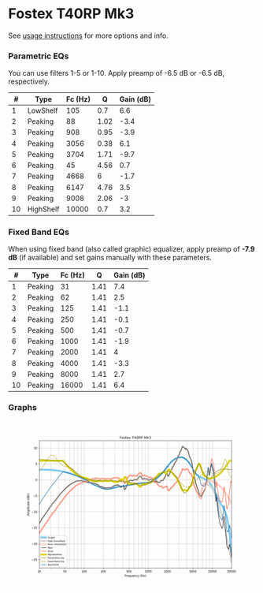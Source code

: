 # Fostex T40RP Mk3
See [usage instructions](https://github.com/jaakkopasanen/AutoEq#usage) for more options and info.

### Parametric EQs
You can use filters 1-5 or 1-10. Apply preamp of -6.5 dB or -6.5 dB, respectively.

|   # | Type      |   Fc (Hz) |    Q |   Gain (dB) |
|-----|-----------|-----------|------|-------------|
|   1 | LowShelf  |       105 | 0.7  |         6.6 |
|   2 | Peaking   |        88 | 1.02 |        -3.4 |
|   3 | Peaking   |       908 | 0.95 |        -3.9 |
|   4 | Peaking   |      3056 | 0.38 |         6.1 |
|   5 | Peaking   |      3704 | 1.71 |        -9.7 |
|   6 | Peaking   |        45 | 4.56 |         0.7 |
|   7 | Peaking   |      4668 | 6    |        -1.7 |
|   8 | Peaking   |      6147 | 4.76 |         3.5 |
|   9 | Peaking   |      9008 | 2.06 |        -3   |
|  10 | HighShelf |     10000 | 0.7  |         3.2 |

### Fixed Band EQs
When using fixed band (also called graphic) equalizer, apply preamp of **-7.9 dB** (if available) and set gains manually with these parameters.

|   # | Type    |   Fc (Hz) |    Q |   Gain (dB) |
|-----|---------|-----------|------|-------------|
|   1 | Peaking |        31 | 1.41 |         7.4 |
|   2 | Peaking |        62 | 1.41 |         2.5 |
|   3 | Peaking |       125 | 1.41 |        -1.1 |
|   4 | Peaking |       250 | 1.41 |        -0.1 |
|   5 | Peaking |       500 | 1.41 |        -0.7 |
|   6 | Peaking |      1000 | 1.41 |        -1.9 |
|   7 | Peaking |      2000 | 1.41 |         4   |
|   8 | Peaking |      4000 | 1.41 |        -3.3 |
|   9 | Peaking |      8000 | 1.41 |         2.7 |
|  10 | Peaking |     16000 | 1.41 |         6.4 |

### Graphs
![](./Fostex%20T40RP%20Mk3.png)
